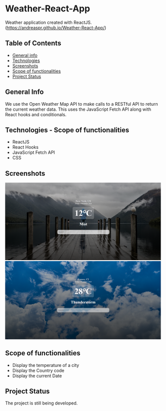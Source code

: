 # Weather-React-App
Weather application created with ReactJS. (https://andreaspr.github.io/Weather-React-App/)
## Table of Contents

* [General info](#general-info)
* [Technologies](#technologies)
* [Screenshots](#screenshots)
* [Scope of functionalities](#scope-of-functionalities)
* [Project Status](#project-status)

## General Info
We use the Open Weather Map API to make calls to a RESTful API to return the current weather data. This uses the JavaScript Fetch API along with React hooks and conditionals.

## Technologies - Scope of functionalities
* ReactJS
* React Hooks
* JavaScript Fetch API
* CSS

## Screenshots
![photo1](https://github.com/AndreasPr/Weather-React-App/blob/master/photo1.PNG)
![photo1](https://github.com/AndreasPr/Weather-React-App/blob/master/photo2.PNG)

## Scope of functionalities
* Display the temperature of a city
* Display the Country code
* Display the current Date

## Project Status
The project is still being developed.
